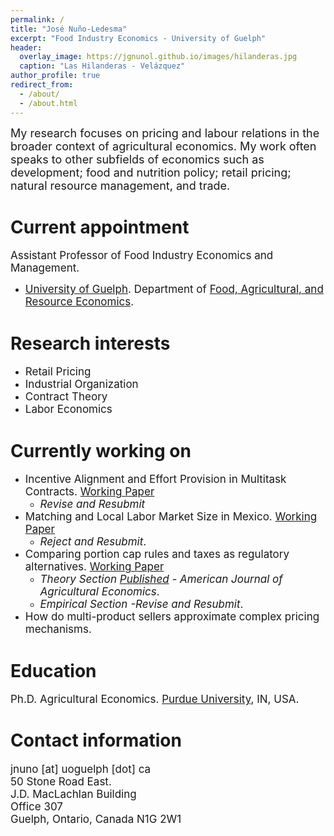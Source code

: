 ```yaml
---
permalink: /
title: "José Nuño-Ledesma"
excerpt: "Food Industry Economics - University of Guelph"
header:
  overlay_image: https://jgnunol.github.io/images/hilanderas.jpg
  caption: "Las Hilanderas - Velázquez"
author_profile: true
redirect_from: 
  - /about/
  - /about.html
---
```


<span style="font-size: 18px;">My research focuses on pricing and labour relations in the broader context of agricultural economics. My work often speaks to other subfields of economics such as development; food and nutrition policy; retail pricing; natural resource management, and trade.</span>


Current appointment
======
<span style="font-size: 17px;">Assistant Professor of Food Industry Economics and Management.</span>
* <span style="font-size: 17px;">[University of Guelph](https://www.uoguelph.ca/). Department of [Food, Agricultural, and Resource Economics](https://www.uoguelph.ca/fare/).</span>


Research interests
======
* <span style="font-size: 17px;">Retail Pricing</span>
* <span style="font-size: 17px;">Industrial Organization</span>
* <span style="font-size: 17px;">Contract Theory</span>
* <span style="font-size: 17px;">Labor Economics</span>

Currently working on
======
* <span style="font-size: 17px;">Incentive Alignment and Effort Provision in Multitask Contracts. [Working Paper](https://ageconsearch.umn.edu/record/304302)</span>
  - <span style="font-size: 17px;">_Revise and Resubmit_</span>
* <span style="font-size: 17px;">Matching and Local Labor Market Size in Mexico. [Working Paper](https://jorgeperezperez.com/files/PerezMelendezNuno_AKMCitySize.pdf)</span>
  - <span style="font-size: 17px;">_Reject and Resubmit_.</span>
* <span style="font-size: 17px;">Comparing portion cap rules and taxes as regulatory alternatives. [Working Paper](https://www.banxico.org.mx/DIBM/web/documento/visor.html?clave=2022-10&locale=en)</span>
  - <span style="font-size: 17px;">_Theory Section [Published](https://doi.org/10.1111/ajae.12416) - American Journal of Agricultural Economics_.</span>
  - <span style="font-size: 17px;">_Empirical Section -Revise and Resubmit_.</span>
* <span style="font-size: 17px;">How do multi-product sellers approximate complex pricing mechanisms.</span>

Education
======

<span style="font-size: 17px;">Ph.D. Agricultural Economics. [Purdue University](https://www.purdue.edu/), IN, USA.</span>
 
Contact information
======
<span style="font-size: 17px;">
jnuno [at] uoguelph [dot] ca <br/>
50 Stone Road East.<br/>
J.D. MacLachlan Building<br/>
Office 307<br/>
Guelph, Ontario, Canada N1G 2W1
</span>
